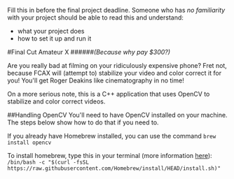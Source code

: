 Fill this in before the final project deadline. Someone who has _no familiarity_ with your project should be able to read this and understand:
* what your project does
* how to set it up and run it

#Final Cut Amateur X
######_(Because why pay $300?)_

Are you really bad at filming on your ridiculously expensive phone? Fret not, because FCAX will (attempt to) stabilize 
your video and color correct it for you! You'll get Roger Deakins like cinematography in no time!

On a more serious note, this is a C++ application that uses OpenCV to stabilize and color correct videos. 

##Handling OpenCV 
You'll need to have OpenCV installed on your machine. The steps below show how to do that if you need to.

If you already have Homebrew installed, you can use the command ```brew install opencv```

To install homebrew, type this in your terminal (more information [here](brew.sh)): 
```/bin/bash -c "$(curl -fsSL https://raw.githubusercontent.com/Homebrew/install/HEAD/install.sh)"```



